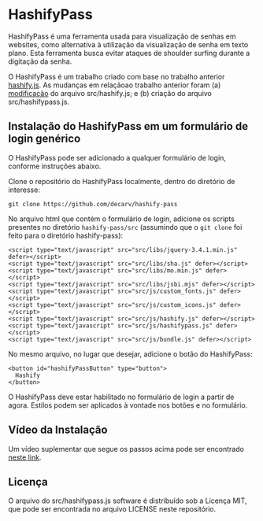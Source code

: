 # HashifyPass

HashifyPass é uma ferramenta usada para visualização de senhas em websites, como alternativa à utilização da visualização de senha em texto plano. Esta ferramenta busca evitar ataques de shoulder surfing durante a digitação da senha.

O HashifyPass é um trabalho criado com base no trabalho anterior [hashify.js](https://gitlab.com/jorgemiguelribeiro92/hashify). As mudanças em relaçãoao trabalho anterior foram (a) [modificação](https://www.diffchecker.com/BL3EEMHL) do arquivo src/hashify.js; e (b) criação do arquivo src/hashifypass.js.

## Instalação do HashifyPass em um formulário de login genérico

O HashifyPass pode ser adicionado a qualquer formulário de login, conforme instruções abaixo.

Clone o repositório do HashifyPass localmente, dentro do diretório de interesse:

```git clone https://github.com/decarv/hashify-pass```

No arquivo html que contém o formulário de login, adicione os scripts presentes no diretório ```hashify-pass/src``` (assumindo que o `git clone` foi feito para o diretório hashify-pass):

```
<script type="text/javascript" src="src/libs/jquery-3.4.1.min.js" defer></script>
<script type="text/javascript" src="src/libs/sha.js" defer></script>
<script type="text/javascript" src="src/libs/mo.min.js" defer></script>
<script type="text/javascript" src="src/libs/jsbi.mjs" defer></script>
<script type="text/javascript" src="src/js/custom_fonts.js" defer></script>
<script type="text/javascript" src="src/js/custom_icons.js" defer></script>
<script type="text/javascript" src="src/js/hashify.js" defer></script>
<script type="text/javascript" src="src/js/hashifypass.js" defer></script>
<script type="text/javascript" src="src/js/bundle.js" defer></script>
```

No mesmo arquivo, no lugar que desejar, adicione o botão do HashifyPass:

```
<button id="hashifyPassButton" type="button">
  Hashify
</button>
```

O HashifyPass deve estar habilitado no formulário de login a partir de agora. Estilos podem ser aplicados à vontade nos botões e no formulário.

## Vídeo da Instalação

Um vídeo suplementar que segue os passos acima pode ser encontrado [neste link](https://localhost).

## Licença

O arquivo do src/hashifypass.js software é distribuído sob a Licença MIT, que pode ser encontrada no arquivo LICENSE neste repositório.
